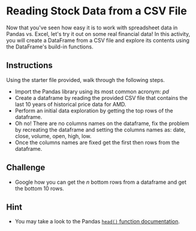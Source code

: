 # Reading Stock Data from a CSV File

Now that you've seen how easy it is to work with spreadsheet data in Pandas vs. Excel, let's try it out on some real financial data! In this activity, you will create a DataFrame from a CSV file and explore its contents using the DataFrame's build-in functions.

## Instructions

Using the starter file provided, walk through the following steps.

* Import the Pandas library using its most common acronym: _pd_
* Create a dataframe by reading the provided CSV file that contains the last 10 years of historical price data for AMD.
* Perform an initial data exploration by getting the top rows of the dataframe.
* Oh no! There are no columns names on the dataframe, fix the problem by recreating the dataframe and setting the columns names as: date, close, volume, open, high, low.
* Once the columns names are fixed get the first then rows from the dataframe.

## Challenge

* Google how you can get the _n_ bottom rows from a dataframe and get the bottom 10 rows.

## Hint

* You may take a look to the Pandas [`head()` function documentation](https://pandas.pydata.org/pandas-docs/stable/reference/api/pandas.DataFrame.head.html).
